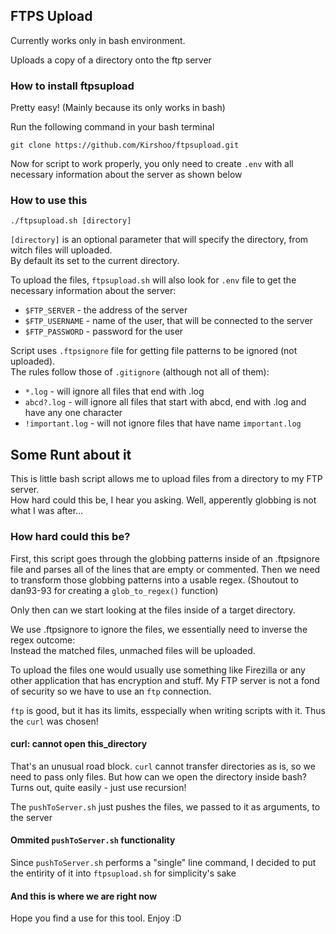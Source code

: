 ## FTPS Upload
Currently works only in bash environment.

Uploads a copy of a directory onto the ftp server

### How to install ftpsupload
Pretty easy! (Mainly because its only works in bash)

Run the following command in your bash terminal
```
git clone https://github.com/Kirshoo/ftpsupload.git
```

Now for script to work properly, you only need to create `.env` with all necessary information about the server as shown below

### How to use this
```
./ftpsupload.sh [directory]
```
`[directory]` is an optional parameter that will specify the directory, from witch files will uploaded.\
By default its set to the current directory.

To upload the files, `ftpsupload.sh` will also look for `.env` file to get the necessary information about the server:
- `$FTP_SERVER`   - the address of the server
- `$FTP_USERNAME` - name of the user, that will be connected to the server
- `$FTP_PASSWORD` - password for the user

Script uses `.ftpsignore` file for getting file patterns to be ignored (not uploaded).\
The rules follow those of `.gitignore` (although not all of them):
- `*.log`          - will ignore all files that end with .log
- `abcd?.log`      - will ignore all files that start with abcd, end with .log and have any one character
- `!important.log` - will not ignore files that have name `important.log`

## Some Runt about it
This is little bash script allows me to upload files from a directory to my FTP server.\
How hard could this be, I hear you asking. Well, apperently globbing is not what I was after...

### How hard could this be?
First, this script goes through the globbing patterns inside of an .ftpsignore file 
and parses all of the lines that are empty or commented.
Then we need to transform those globbing patterns into a usable regex. 
(Shoutout to dan93-93 for creating a `glob_to_regex()` function)

Only then can we start looking at the files inside of a target directory.

We use .ftpsignore to ignore the files, we essentially need to inverse the regex outcome:\
Instead the matched files, unmached files will be uploaded.

To upload the files one would usually use something like Firezilla or any other application that has encryption and stuff.
My FTP server is not a fond of security so we have to use an `ftp` connection.

`ftp` is good, but it has its limits, esspecially when writing scripts with it.
Thus the `curl` was chosen!

#### curl: cannot open this_directory
That's an unusual road block. `curl` cannot transfer directories as is,
so we need to pass only files. But how can we open the directory inside bash?
Turns out, quite easily - just use recursion!

The `pushToServer.sh` just pushes the files, we passed to it as arguments, to the server

#### Ommited `pushToServer.sh` functionality
Since `pushToServer.sh` performs a "single" line command, I decided to put the entirity of it into `ftpsupload.sh` for simplicity's sake

#### And this is where we are right now
Hope you find a use for this tool. Enjoy :D